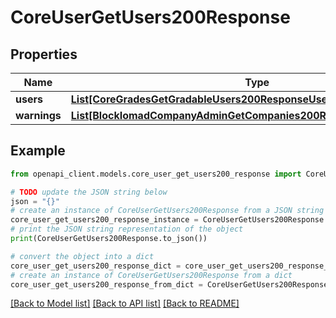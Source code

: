 # CoreUserGetUsers200Response


## Properties

Name | Type | Description | Notes
------------ | ------------- | ------------- | -------------
**users** | [**List[CoreGradesGetGradableUsers200ResponseUsersInner]**](CoreGradesGetGradableUsers200ResponseUsersInner.md) |  | 
**warnings** | [**List[BlockIomadCompanyAdminGetCompanies200ResponseWarningsInner]**](BlockIomadCompanyAdminGetCompanies200ResponseWarningsInner.md) |  | [optional] 

## Example

```python
from openapi_client.models.core_user_get_users200_response import CoreUserGetUsers200Response

# TODO update the JSON string below
json = "{}"
# create an instance of CoreUserGetUsers200Response from a JSON string
core_user_get_users200_response_instance = CoreUserGetUsers200Response.from_json(json)
# print the JSON string representation of the object
print(CoreUserGetUsers200Response.to_json())

# convert the object into a dict
core_user_get_users200_response_dict = core_user_get_users200_response_instance.to_dict()
# create an instance of CoreUserGetUsers200Response from a dict
core_user_get_users200_response_from_dict = CoreUserGetUsers200Response.from_dict(core_user_get_users200_response_dict)
```
[[Back to Model list]](../README.md#documentation-for-models) [[Back to API list]](../README.md#documentation-for-api-endpoints) [[Back to README]](../README.md)


